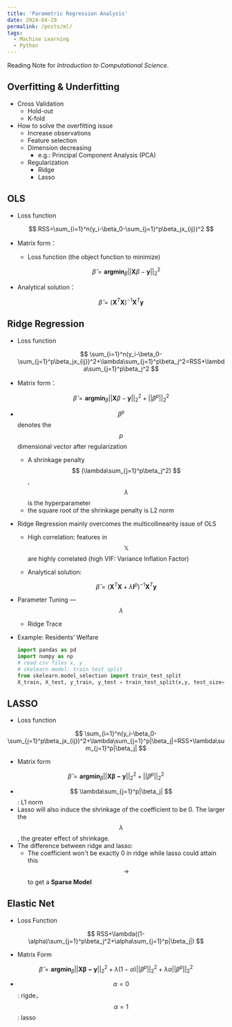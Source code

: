```yaml
---
title: 'Parametric Regression Analysis'
date: 2024-04-29
permalink: /posts/ml/
tags:
  - Machine Learning
  - Python
---
```


Reading Note for *Introduction to Computational Science*.

## Overfitting & Underfitting
- Cross Validation
    - Hold-out
    - K-fold
- How to solve the overfitting issue
    - Increase observations
    - Feature selection
    - Dimension decreasing
        - e.g.: Principal Component Analysis (PCA)
    - Regularization
        - Ridge
        - Lasso


## OLS
- Loss function
    
    $$
    RSS=\sum_{i=1}^n(y_i-\beta_0-\sum_{j=1}^p\beta_jx_{ij})^2
    $$
    
- Matrix form：
  - Loss function (the object function to minimize)
      
      $$
      \hat{\beta}=\mathbf{argmin}_{\beta}||\mathbf{X}\beta-\mathbf{y}||_2^2
      $$
    
- Analytical solution：
    
    $$
    \hat{\beta}=(\mathbf{X}^T\mathbf{X})^{-1}\mathbf{X}^T\mathbf{y}
    $$
        

## Ridge Regression

- Loss function
    
    $$
    \sum_{i=1}^n(y_i-\beta_0-\sum_{j=1}^p\beta_jx_{ij})^2+\lambda\sum_{j=1}^p\beta_j^2=RSS+\lambda\sum_{j=1}^p\beta_j^2
    $$
    
- Matrix form：
    
    $$
    \hat{\beta}=\mathbf{argmin}_{\beta}||\mathbf{X}\beta-\mathbf{y}||_2^2+||\beta^p||_2^2
    $$
    
- $$ \beta^p $$ denotes the $$p$$ dimensional vector after regularization
    - A shrinkage penalty $$ (\lambda\sum_{j=1}^p\beta_j^2) $$, $$ \lambda $$ is the hyperparameter
    - the square root of the shrinkage penalty is L2 norm
- Ridge Regression mainly overcomes the multicollinearity issue of OLS
    - High correlation: features in $$ \mathbb{X} $$ are highly correlated (high VIF: Variance Inflation Factor)
    - Analytical solution:
        
        $$
        \hat{\beta}=(\mathbf{X}^T\mathbf{X}+\lambda\mathbf{I}^p)^{-1}\mathbf{X}^T\mathbf{y}
        $$
        
- Parameter Tuning — $$ \lambda $$
    - Ridge Trace
- Example: Residents’ Welfare
    
    ```python
    import pandas as pd
    import numpy as np
    # read csv files x, y
    # skelearn model: train_test_split
    from skelearn.model_selection import train_test_split
    X_train, X_test, y_train, y_test = train_test_split(x,y, test_size=.3. random_state=728)
    ```
## LASSO

- Loss function

$$
\sum_{i=1}^n(y_i-\beta_0-\sum_{j=1}^p\beta_jx_{ij})^2+\lambda\sum_{j=1}^p|\beta_j|=RSS+\lambda\sum_{j=1}^p|\beta_j|
$$

- Matrix form

$$
\hat{\beta}=\mathbf{argmin}_{\beta}||\mathbf{X\beta-y}||_2^2+||\beta^p||_2^2
$$

- $$ \lambda\sum_{j=1}^p|\beta_j| $$
: L1 norm
- Lasso will also induce the shrinkage of the coefficient to be 0. The larger the $$\lambda$$, the greater effect of shrinkage.
- The difference between ridge and lasso:
    - The coefficient won't be exactly 0 in ridge while lasso could attain this $$\rightarrow$$ to get a **Sparse Model**
  
## Elastic Net

- Loss Function

$$
RSS+\lambda((1-\alpha)\sum_{j=1}^p\beta_j^2+\alpha\sum_{j=1}^p|\beta_j|)
$$

- Matrix Form

$$
\hat{\beta}=\mathbf{argmin}_{\beta}||\mathbf{X\beta-y}||_2^2+\lambda(1-\alpha)||\beta^p||_2^2+\lambda\alpha||\beta^p||_2^2
$$

- $$ \alpha=0$$: rigde，$$ \alpha=1 $$: lasso
